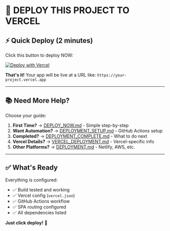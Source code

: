 # 🚀 DEPLOY THIS PROJECT TO VERCEL

## ⚡ Quick Deploy (2 minutes)

Click this button to deploy NOW:

[![Deploy with Vercel](https://vercel.com/button)](https://vercel.com/new/clone?repository-url=https://github.com/accorelabdxb/dubai-media-advertising-platform)

**That's it!** Your app will be live at a URL like: `https://your-project.vercel.app`

---

## 📚 Need More Help?

Choose your guide:

1. **First Time?** → [DEPLOY_NOW.md](./DEPLOY_NOW.md) - Simple step-by-step
2. **Want Automation?** → [DEPLOYMENT_SETUP.md](./DEPLOYMENT_SETUP.md) - GitHub Actions setup
3. **Completed?** → [DEPLOYMENT_COMPLETE.md](./DEPLOYMENT_COMPLETE.md) - What to do next
4. **Vercel Details?** → [VERCEL_DEPLOYMENT.md](./VERCEL_DEPLOYMENT.md) - Vercel-specific info
5. **Other Platforms?** → [DEPLOYMENT.md](./DEPLOYMENT.md) - Netlify, AWS, etc.

---

## ✅ What's Ready

Everything is configured:

- ✅ Build tested and working
- ✅ Vercel config (`vercel.json`)
- ✅ GitHub Actions workflow
- ✅ SPA routing configured
- ✅ All dependencies listed

**Just click deploy!** 🎉
